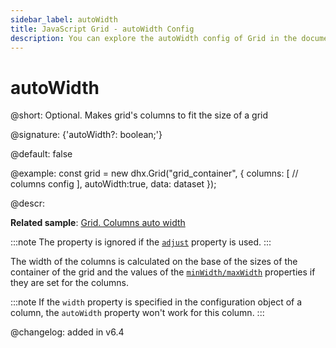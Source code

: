 ```yaml
---
sidebar_label: autoWidth
title: JavaScript Grid - autoWidth Config 
description: You can explore the autoWidth config of Grid in the documentation of the DHTMLX JavaScript UI library. Browse developer guides and API reference, try out code examples and live demos, and download a free 30-day evaluation version of DHTMLX Suite.
---
```


# autoWidth

@short: Optional. Makes grid's columns to fit the size of a grid

@signature: {'autoWidth?: boolean;'}

@default: false

@example:
const grid = new dhx.Grid("grid_container", {
    columns: [
        // columns config
    ],
    autoWidth:true,
    data: dataset
});

@descr: 

**Related sample**: [Grid. Columns auto width](https://snippet.dhtmlx.com/4as4y3l4)

:::note 
The property is ignored if the [`adjust`](../../../grid/configuration/#autosize-for-columns) property is used.
:::

The width of the columns is calculated on the base of the sizes of the container of the grid and the values of the [`minWidth/maxWidth`](../../../grid/api/api_gridcolumn_properties/) properties if they are set for the columns.

:::note
If the `width` property is specified in the configuration object of a column, the `autoWidth` property won't work for this column.
:::


@changelog: added in v6.4

[comment]: # (@related: grid/initialization.md#initialize-grid grid/configuration.md#autowidth-for-columns)